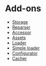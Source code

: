 Add-ons
=======

* [Storage](./add-ons/storage.md)
* [Reparser](./add-ons/reparser.md)
* [Accessor](./add-ons/accessor.md)
* [Assets](./add-ons/assets.md)
* [Loader](./add-ons/loader.md)
* [Simple loader](./add-ons/simple-loader.md)
* [Configurator](./add-ons/configurator.md)
* [Cacher](./add-ons/cacher)
